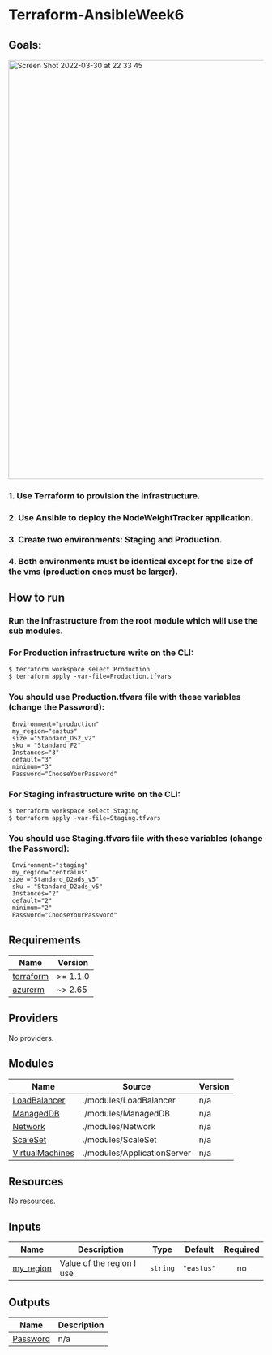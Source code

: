 # Terraform-AnsibleWeek6

## Goals:

<img width="826" alt="Screen Shot 2022-03-30 at 22 33 45" src="https://user-images.githubusercontent.com/93793111/160917591-5466d670-112e-4c07-84b1-7bfb598dfd6a.png">


### 1. Use Terraform to provision the infrastructure.
### 2. Use Ansible to deploy the NodeWeightTracker application.
### 3. Create two environments: Staging and Production.
### 4. Both environments must be identical except for the size of the vms (production ones must be larger).




## How to run

### Run the infrastructure from the root module which will use the sub modules.

### For Production infrastructure write on the CLI:
```
$ terraform workspace select Production
$ terraform apply -var-file=Production.tfvars
```
### You should use Production.tfvars file with these variables (change the Password):
```
 Environment="production"
 my_region="eastus"
 size ="Standard_DS2_v2"
 sku = "Standard_F2"
 Instances="3"
 default="3"
 minimum="3"
 Password="ChooseYourPassword"
```

### For Staging infrastructure write on the CLI:
```
$ terraform workspace select Staging
$ terraform apply -var-file=Staging.tfvars  
```
### You should use Staging.tfvars file with these variables (change the Password):
```
 Environment="staging"
 my_region="centralus"
size ="Standard_D2ads_v5"
 sku = "Standard_D2ads_v5"
 Instances="2"
 default="2"
 minimum="2"
 Password="ChooseYourPassword"
```



<!-- BEGIN_TF_DOCS -->
## Requirements

| Name | Version |
|------|---------|
| <a name="requirement_terraform"></a> [terraform](#requirement\_terraform) | >= 1.1.0 |
| <a name="requirement_azurerm"></a> [azurerm](#requirement\_azurerm) | ~> 2.65 |

## Providers

No providers.

## Modules

| Name | Source | Version |
|------|--------|---------|
| <a name="module_LoadBalancer"></a> [LoadBalancer](#module\_LoadBalancer) | ./modules/LoadBalancer | n/a |
| <a name="module_ManagedDB"></a> [ManagedDB](#module\_ManagedDB) | ./modules/ManagedDB | n/a |
| <a name="module_Network"></a> [Network](#module\_Network) | ./modules/Network | n/a |
| <a name="module_ScaleSet"></a> [ScaleSet](#module\_ScaleSet) | ./modules/ScaleSet | n/a |
| <a name="module_VirtualMachines"></a> [VirtualMachines](#module\_VirtualMachines) | ./modules/ApplicationServer | n/a |

## Resources

No resources.

## Inputs

| Name | Description | Type | Default | Required |
|------|-------------|------|---------|:--------:|
| <a name="input_my_region"></a> [my\_region](#input\_my\_region) | Value of the region I use | `string` | `"eastus"` | no |

## Outputs

| Name | Description |
|------|-------------|
| <a name="output_Password"></a> [Password](#output\_Password) | n/a |
<!-- END_TF_DOCS -->
